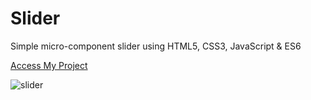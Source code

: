 # Slider

Simple micro-component slider using HTML5, CSS3, JavaScript & ES6

[Access My Project](https://jelsonjay.github.io/slider/)

![slider](https://user-images.githubusercontent.com/50907905/87942149-11279a00-ca94-11ea-99db-06601efd5112.png)

